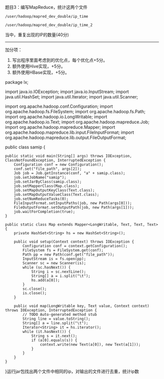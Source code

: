 题目3：编写MapReduce，统计这两个文件

`/user/hadoop/mapred_dev_double/ip_time`

`/user/hadoop/mapred_dev_double/ip_time_2`

当中，重复出现的IP的数量(40分)

---
加分项：

1. 写出程序里面考虑到的优化点，每个优化点+5分。
2. 额外使用Hive实现，+5分。
3. 额外使用HBase实现，+5分。

package lx;

import java.io.IOException;
import java.io.InputStream;
import java.util.HashSet;
import java.util.Iterator;
import java.util.Scanner;

import org.apache.hadoop.conf.Configuration;
import org.apache.hadoop.fs.FileSystem;
import org.apache.hadoop.fs.Path;
import org.apache.hadoop.io.LongWritable;
import org.apache.hadoop.io.Text;
import org.apache.hadoop.mapreduce.Job;
import org.apache.hadoop.mapreduce.Mapper;
import org.apache.hadoop.mapreduce.lib.input.FileInputFormat;
import org.apache.hadoop.mapreduce.lib.output.FileOutputFormat;

public class samip {

	public static void main(String[] args) throws IOException, ClassNotFoundException, InterruptedException {
		Configuration conf = new Configuration();
		conf.set("file_path", args[2]);
		Job job = Job.getInstance(conf, "a" + samip.class);
		job.setJobName("samip");
		job.setJarByClass(samip.class);
		job.setMapperClass(Map.class);
		job.setMapOutputKeyClass(Text.class);
		job.setMapOutputValueClass(Text.class);
		job.setNumReduceTasks(0);
		FileInputFormat.setInputPaths(job, new Path(args[0]));
		FileOutputFormat.setOutputPath(job, new Path(args[1]));
		job.waitForCompletion(true);
	}

	public static class Map extends Mapper<LongWritable, Text, Text, Text> {
		private HashSet<String> hs = new HashSet<String>();

		public void setup(Context context) throws IOException {
			Configuration conf = context.getConfiguration();
			FileSystem fs = FileSystem.get(conf);
			Path pp = new Path(conf.get("file_path"));
			InputStream is = fs.open(pp);
			Scanner sc = new Scanner(is);
			while (sc.hasNext()) {
				String i = sc.nextLine();
				String[] a = i.split("\t");
				hs.add(a[0]);
			}
			sc.close();
			is.close();
		}

		public void map(LongWritable key, Text value, Context context) throws IOException, InterruptedException {
			// TODO Auto-generated method stub
			String line = value.toString();
			String[] a = line.split("\t");
			Iterator<String> it = hs.iterator();
			while (it.hasNext()) {
				String s = it.next();
				if (a[0].equals(s)) {
					context.write(new Text(a[0]), new Text(a[1]));
				}
			}
		}
	}
}运行jar包找出两个文件中相同的ip，对输出的文件进行去重，统计ip数
